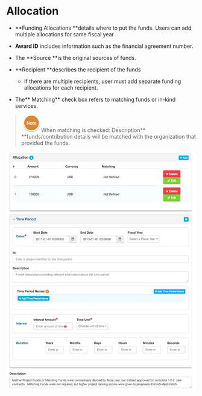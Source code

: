 # Allocation

* **Funding Allocations **details where to put the funds. Users can add multiple allocations for same fiscal year

* **Award ID** includes information such as the financial agreement number.

* The **Source **is the original sources of funds.

* **Recipient **describes the recipient of the funds 

  * If there are multiple recipients, user must add separate funding allocations for each recipient.

* The** Matching** check box refers to matching funds or in-kind services.

> ![](/assets/NoteSmall.png)When matching is checked: Description** **funds/contribution details will be matched with the organization that provided the funds.

![](/assets/EditAllocationScreenshot.png)

